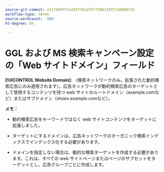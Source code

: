 ```yaml
---
source-git-commit: e517dd5f5fa283ff8a2f57728612937148889732
workflow-type: tm+mt
source-wordcount: '103'
ht-degree: 0%

---
```

# GGL および MS 検索キャンペーン設定の「Web サイトドメイン」フィールド

**[!UICONTROL Website Domain]:** （検索ネットワークのみ。拡張された動的検索広告にのみ適用されます）。広告ネットワークが動的検索広告のターゲットとして使用するコンテンツを持つ web サイトのルートドメイン（example.comなど）またはサブドメイン（shoes.example.comなど）。

**メモ：**

* 動的検索広告をキーワードではなく web サイトコンテンツをターゲットに拡張しました。

* ターゲットにするドメインは、広告ネットワークのオーガニック検索インデックスでインデックス化する必要があります。

* ドメインを指定しない場合は、動的な検索ターゲットを作成する必要があります。これは、すべての web サイトページまたはページのサブセットをターゲットとし、広告グループごとに作成します。
